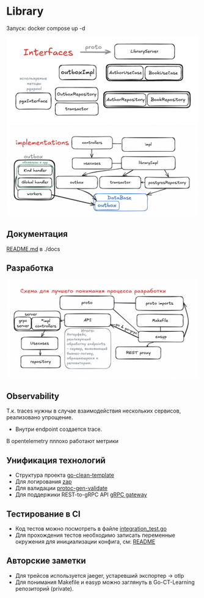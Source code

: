 # Library

Запуск: docker compose up -d

![интерфейсы](docs/scheme/Interfaces.png)
![реализация](docs/scheme/Implementations.png)

## Документация
[README.md](./docs/README.md) в ./docs

## Разработка

![разработка](docs/scheme/developing.png)

## Observability
Т.к. traces нужны в случае взаимодействия нескольких сервисов, реализовано упрощение.
* Внутри endpoint создается trace.

В opentelemetry пллохо работают метрики

## Унификация технологий
* Структура проекта [go-clean-template](https://github.com/evrone/go-clean-template)
* Для логирования [zap](https://github.com/uber-go/zap)
* Для валидации [protoc-gen-validate](https://github.com/bufbuild/protoc-gen-validate)
* Для поддержики REST-to-gRPC API [gRPC gateway](https://grpc-ecosystem.github.io/grpc-gateway/)

## Тестирование в CI
* Код тестов можно посмотреть в файле [integration_test.go](./integration-test/integration_test.go)
* Для прохождения тестов необходимо записать переменные окружения для инициализации конфига, см: [README](./cmd/library/README.md)

## Авторские заметки
* Для трейсов используется jaeger, устаревший экспортер -> otlp
* Для понимания Makefile и easyp можно заглянуть в Go-CT-Learning репозиторий (private).
